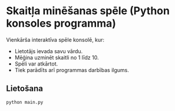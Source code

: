 # Skaitļa minēšanas spēle (Python konsoles programma)
Vienkārša interaktīva spēle konsolē, kur:
- Lietotājs ievada savu vārdu.
- Mēģina uzminēt skaitli no 1 līdz 10.
- Spēli var atkārtot.
- Tiek parādīts arī programmas darbības ilgums.
## Lietošana
```bash
python main.py
